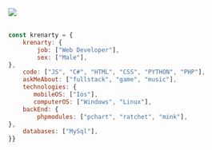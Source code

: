 
<a href="https://discord.com/users/1095630980980682873">
    <img src="https://lanyard-profile-readme.vercel.app/api/1207417455429951538">
  </a>
  <br> <br> 

```javascript
const krenarty = {
    krenarty: {
        job: ["Web Developer"],
        sex: ["Male"],
},               
    code: ["JS", "C#", "HTML", "CSS", "PYTHON", "PHP"],
    askMeAbout: ["fullstack", "game", "music"],
    technologies: {
       mobileOS: ["Ios"],
       computerOS: ["Windows", "Linux"],
    backEnd: {
        phpmodules: ["pchart", "ratchet", "mink"],
},
    databases: ["MySql"],
}}
```

